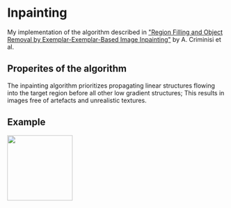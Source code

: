 # Inpainting
My implementation of the algorithm described in ["Region Filling and Object Removal by Exemplar-Exemplar-Based Image Inpainting"](http://research.microsoft.com/pubs/67276/criminisi_tip2004.pdf "Link to paper") by A. Criminisi et al.

## Properites of the algorithm
The inpainting algorithm prioritizes propagating linear structures flowing into the target region before all other low gradient structures; This results in images free of artefacts and unrealistic textures.

## Example
<img src="./example.gif" width="150" float="right">

